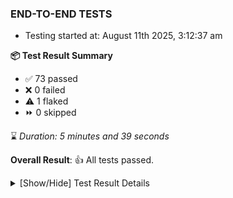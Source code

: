 ### END-TO-END TESTS

- Testing started at: August 11th 2025, 3:12:37 am

**📦 Test Result Summary**

- ✅ 73 passed
- ❌ 0 failed
- ⚠️ 1 flaked
- ⏩ 0 skipped

⌛ _Duration: 5 minutes and 39 seconds_

**Overall Result**: 👍 All tests passed.



<details>
    <summary>[Show/Hide] Test Result Details</summary>
    <div markdown="1">

| Test | Browser | Test Case | Tags | Result |
| :---: | :---: | :--- | :---: | :---: |
| 1 | chromium-meshery-provider | Import a Model via CSV Import |  | ⚠️ |

</div>
</details>


<!-- To see the full report, please visit our CI/CD pipeline with reporter. -->